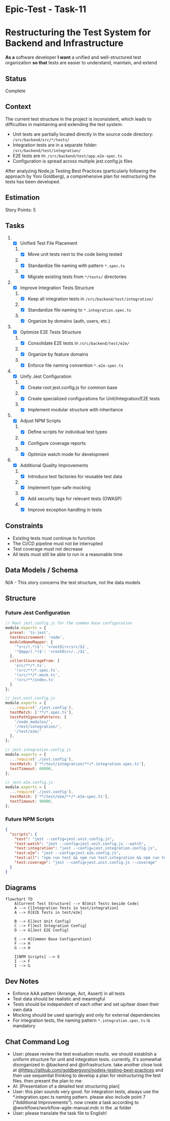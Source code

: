 # Epic-Test - Task-11

# Restructuring the Test System for Backend and Infrastructure

**As a** software developer
**I want** a unified and well-structured test organization
**so that** tests are easier to understand, maintain, and extend

## Status

Complete

## Context

The current test structure in the project is inconsistent, which leads to difficulties in maintaining and extending the test system:

- Unit tests are partially located directly in the source code directory: `/src/backend/src/*/tests/`
- Integration tests are in a separate folder: `/src/backend/test/integration/`
- E2E tests are in: `/src/backend/test/app.e2e-spec.ts`
- Configuration is spread across multiple jest.config.js files

After analyzing Node.js Testing Best Practices (particularly following the approach by Yoni Goldberg), a comprehensive plan for restructuring the tests has been developed.

## Estimation

Story Points: 5

## Tasks

1. - [x] Unified Test File Placement
   1. - [x] Move unit tests next to the code being tested
   2. - [x] Standardize file naming with pattern `*.spec.ts`
   3. - [x] Migrate existing tests from `*/tests/` directories

2. - [x] Improve Integration Tests Structure
   1. - [x] Keep all integration tests in `/src/backend/test/integration/`
   2. - [x] Standardize file naming to `*.integration.spec.ts`
   3. - [x] Organize by domains (auth, users, etc.)

3. - [x] Optimize E2E Tests Structure
   1. - [x] Consolidate E2E tests in `/src/backend/test/e2e/`
   2. - [x] Organize by feature domains
   3. - [x] Enforce file naming convention `*.e2e-spec.ts`

4. - [x] Unify Jest Configuration
   1. - [x] Create root jest.config.js for common base
   2. - [x] Create specialized configurations for Unit/Integration/E2E tests
   3. - [x] Implement modular structure with inheritance

5. - [x] Adjust NPM Scripts
   1. - [x] Define scripts for individual test types
   2. - [x] Configure coverage reports
   3. - [x] Optimize watch mode for development

6. - [x] Additional Quality Improvements
   1. - [x] Introduce test factories for reusable test data
   2. - [x] Implement type-safe mocking
   3. - [x] Add security tags for relevant tests (OWASP)
   4. - [x] Improve exception handling in tests

## Constraints

- Existing tests must continue to function
- The CI/CD pipeline must not be interrupted
- Test coverage must not decrease
- All tests must still be able to run in a reasonable time

## Data Models / Schema

N/A - This story concerns the test structure, not the data models

## Structure

### Future Jest Configuration

```javascript
// Root jest.config.js for the common base configuration
module.exports = {
  preset: 'ts-jest',
  testEnvironment: 'node',
  moduleNameMapper: {
    '^src/(.*)$': '<rootDir>/src/$1',
    '^@app/(.*)$': '<rootDir>/../$1',
  },
  collectCoverageFrom: [
    'src/**/*.ts',
    '!src/**/*.spec.ts',
    '!src/**/*.mock.ts',
    '!src/**/index.ts'
  ]
};

// jest.unit.config.js
module.exports = {
  ...require('./jest.config'),
  testMatch: ['**/*.spec.ts'],
  testPathIgnorePatterns: [
    '/node_modules/',
    '/test/integration/',
    '/test/e2e/'
  ],
};

// jest.integration.config.js
module.exports = {
  ...require('./jest.config'),
  testMatch: ['**/test/integration/**/*.integration.spec.ts'],
  testTimeout: 60000,
};

// jest.e2e.config.js
module.exports = {
  ...require('./jest.config'),
  testMatch: ['**/test/e2e/**/*.e2e-spec.ts'],
  testTimeout: 90000,
};
```

### Future NPM Scripts

```json
{
  "scripts": {
    "test": "jest --config=jest.unit.config.js",
    "test:watch": "jest --config=jest.unit.config.js --watch",
    "test:integration": "jest --config=jest.integration.config.js",
    "test:e2e": "jest --config=jest.e2e.config.js",
    "test:all": "npm run test && npm run test:integration && npm run test:e2e",
    "test:coverage": "jest --config=jest.unit.config.js --coverage"
  }
}
```

## Diagrams

```mermaid
flowchart TD
    A[Current Test Structure] --> B[Unit Tests beside Code]
    A --> C[Integration Tests in test/integration]
    A --> D[E2E Tests in test/e2e]
    
    B --> E[Jest Unit Config]
    C --> F[Jest Integration Config]
    D --> G[Jest E2E Config]
    
    E --> H[Common Base Configuration]
    F --> H
    G --> H
    
    I[NPM Scripts] --> E
    I --> F
    I --> G
```

## Dev Notes

- Enforce AAA pattern (Arrange, Act, Assert) in all tests
- Test data should be realistic and meaningful
- Tests should be independent of each other and set up/tear down their own data
- Mocking should be used sparingly and only for external dependencies
- For integration tests, the naming pattern `*.integration.spec.ts` is mandatory

## Chat Command Log

- User: please review the test evaluation results. we should establish a uniform structure for unit and integration tests. currently, it's somewhat disorganized in @backend and @infrastructure. take another close look at @<https://github.com/goldbergyoni/nodejs-testing-best-practices> and then use sequential thinking to develop a plan for restructuring the test files. then present the plan to me.
- AI: [Presentation of a detailed test structuring plan]
- User: this plan sounds very good. for integration tests, always use the *.integration.spec.ts naming pattern. please also include point 7 ("Additional Improvements"). now create a task according to @workflows/workflow-agile-manual.mdc in the .ai folder
- User: please translate the task file to English!
